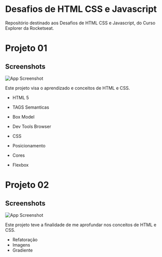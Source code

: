 
# Desafios de HTML CSS e Javascript

Repositório destinado aos Desafios de HTML CSS e Javascript, do Curso Explorer da Rocketseat.

# Projeto 01

## Screenshots

![App Screenshot](https://imgur.com/aiKEHPW.png)

Este projeto visa o aprendizado e conceitos de HTML e CSS.

- HTML 5
- TAGS Semanticas 
- Box Model
- Dev Tools Browser 

- CSS
- Posicionamento
- Cores 
- Flexbox

# Projeto 02

## Screenshots

![App Screenshot](https://imgur.com/tQK43zP.png)

Este projeto teve a finalidade de me aprofundar nos conceitos de HTML e CSS.

- Refatoração
- Imagens
- Gradiente 


